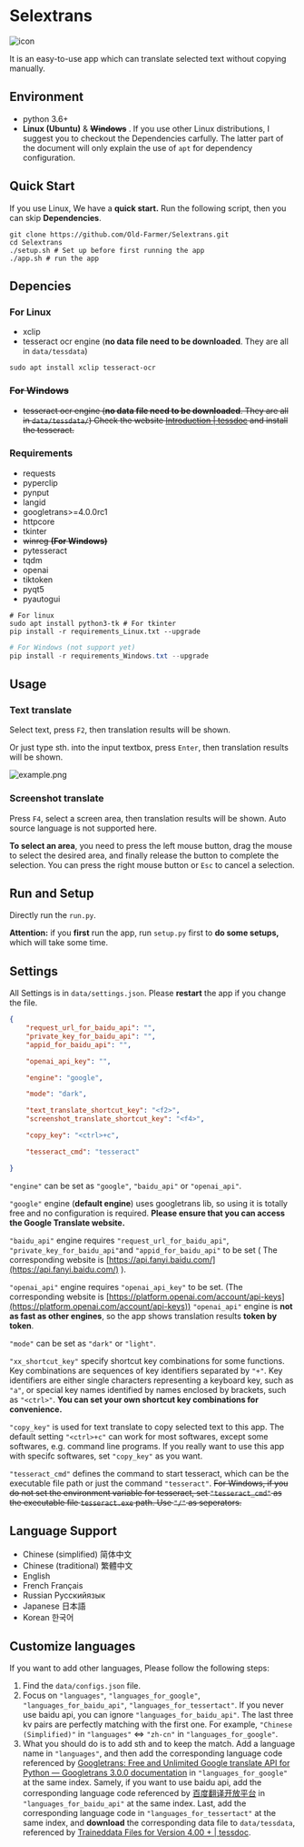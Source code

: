 # Selextrans

![icon](./img/selextrans.png "icon")

It is an easy-to-use app which can translate selected text without copying manually.

## Environment

* python 3.6+
* **Linux (Ubuntu)** & **~~Windows~~** . If you use other Linux distributions, I suggest you to checkout the Dependencies carfully. The latter part of the document will only explain the use of `apt` for dependency configuration.

## Quick Start

If you use Linux, We have a **quick start.** Run the following script, then you can skip **Dependencies**.

```shell
git clone https://github.com/Old-Farmer/Selextrans.git
cd Selextrans
./setup.sh # Set up before first running the app
./app.sh # run the app
```

## Depencies

### For Linux

* xclip
* tesseract ocr engine (**no data file need to be downloaded**. They are all in `data/tessdata`)

```shell
sudo apt install xclip tesseract-ocr
```

### ~~For Windows~~

* ~~tesseract ocr engine (**no data file need to be downloaded**. They are all in `data/tessdata/`)
  Check the website [Introduction | tessdoc](https://tesseract-ocr.github.io/tessdoc/Installation.html) and install the tesseract.~~

### Requirements

* requests
* pyperclip
* pynput
* langid
* googletrans>=4.0.0rc1
* httpcore
* tkinter
* ~~winreg **(For Windows)**~~
* pytesseract
* tqdm
* openai
* tiktoken
* pyqt5
* pyautogui

```shell
# For linux
sudo apt install python3-tk # For tkinter
pip install -r requirements_Linux.txt --upgrade
```

```powershell
# For Windows (not support yet)
pip install -r requirements_Windows.txt --upgrade
```

## Usage

### Text translate

Select text, press `F2`, then translation results will be shown.

Or just type sth. into the input textbox, press `Enter`, then translation results will be shown.

![example.png](./img/example.png)

### Screenshot translate

Press `F4`, select a screen area, then translation results will be shown. Auto source language is not supported here.

**To select an area**, you need to press the left mouse button, drag the mouse to select the desired area, and finally release the button to complete the selection. You can press the right mouse button or `Esc` to cancel a selection.

## Run and Setup

Directly run the `run.py`.

**Attention:**  if you **first** run the app, run `setup.py` first to **do some setups,** which will take some time.

## Settings

All Settings is in `data/settings.json`. Please **restart** the app if you change the file.

```json
{
    "request_url_for_baidu_api": "",
    "private_key_for_baidu_api": "",
    "appid_for_baidu_api": "",

    "openai_api_key": "",

    "engine": "google",

    "mode": "dark",

    "text_translate_shortcut_key": "<f2>",
    "screenshot_translate_shortcut_key": "<f4>",

    "copy_key": "<ctrl>+c",

    "tesseract_cmd": "tesseract"

}
```

`"engine"` can be set as `"google"`, `"baidu_api"` or `"openai_api"`.

`"google"` engine (**default engine**) uses googletrans lib, so using it is totally free and no configuration is required. **Please ensure that you can access the Google Translate website.**

`"baidu_api"` engine requires `"request_url_for_baidu_api"`,   `"private_key_for_baidu_api"`and `"appid_for_baidu_api"` to be set ( The corresponding website is [https://api.fanyi.baidu.com/](https://api.fanyi.baidu.com/)  ).

`"openai_api"` engine requires `"openai_api_key"` to be set. (The corresponding website is [https://platform.openai.com/account/api-keys](https://platform.openai.com/account/api-keys)) `"openai_api"` engine is **not as fast as other engines**, so the app shows translation results **token by token**.

`"mode"` can be set as `"dark"` or `"light"`.

`"xx_shortcut_key"` specify shortcut key combinations for some functions. Key combinations are sequences of key identifiers separated by `"+"`. Key identifiers are either single characters representing a keyboard key, such as `"a"`, or special key names identified by names enclosed by brackets, such as `"<ctrl>"`. **You can set your own shortcut key combinations for convenience.**

`"copy_key"` is used for text translate to copy selected text to this app. The default setting `"<ctrl>+c"` can work for most softwares, except some softwares, e.g. command line programs. If you really want to use this app with specifc softwares, set `"copy_key"` as you want.

`"tesseract_cmd"` defines the command to start tesseract, which can be the executable file path or just the command `"tesseract"`. ~~For Windows, if you do not set the environment variable for tesseract, set `"tesseract_cmd"` as the executable file `tesseract.exe` path. Use `"/"` as seperators.~~

## Language Support

* Chinese (simplified) 简体中文
* Chinese (traditional) 繁體中文
* English
* French Français
* Russian Русскийязык
* Japanese 日本語
* Korean 한국어

## Customize languages

If you want to add other languages, Please follow the following steps:

1. Find the `data/configs.json` file.
2. Focus on `"languages"`, `"languages_for_google"`, `"languages_for_baidu_api"`, `"languages_for_tessertact"`. If you never use baidu api, you can ignore `"languages_for_baidu_api"`. The last three kv pairs are perfectly matching with the first one. For example, `"Chinese (Simplified)"` in  `"languages"` <=> `"zh-cn"` in `"languages_for_google"`.
3. What you should do is to add sth and to keep the match. Add a language name in `"languages"`, and then add the corresponding language code referenced by [Googletrans: Free and Unlimited Google translate API for Python — Googletrans 3.0.0 documentation](https://py-googletrans.readthedocs.io/en/latest/) in `"languages_for_google"` at the same index. Samely, if you want to use baidu api, add the corresponding language code referenced by [百度翻译开放平台](https://api.fanyi.baidu.com/doc/21) in `"languages_for_baidu_api"` at the same index.  Last, add the corresponding language code in `"languages_for_tessertact"` at the same index, and **download** the corresponding data file to `data/tessdata`, referenced by [Traineddata Files for Version 4.00 + | tessdoc](https://tesseract-ocr.github.io/tessdoc/Data-Files.html).
